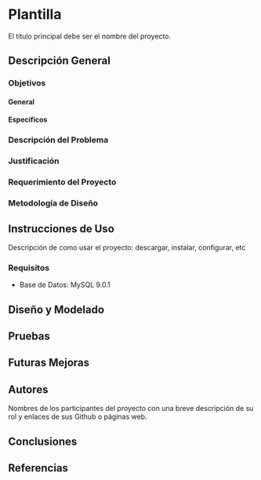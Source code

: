 # Plantilla

El título principal debe ser el nombre del proyecto.

## Descripción General

### Objetivos

#### General

#### Específicos

### Descripción del Problema

### Justificación

### Requerimiento del Proyecto

### Metodología de Diseño

## Instrucciones de Uso

Descripción de como usar el proyecto: descargar, instalar, configurar, etc

### Requisitos

- Base de Datos: MySQL 9.0.1

## Diseño y Modelado


## Pruebas

## Futuras Mejoras

## Autores

Nombres de los participantes del proyecto con una breve descripción de su rol y enlaces de sus Github o páginas web.

## Conclusiones

## Referencias
